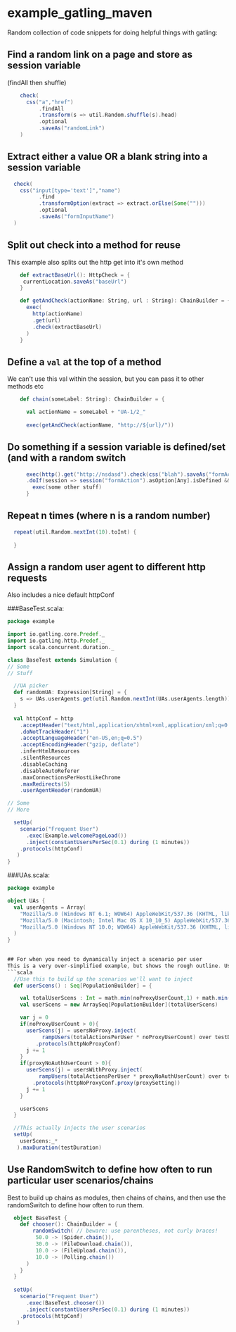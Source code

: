 # example_gatling_maven

Random collection of code snippets for doing helpful things with gatling:

## Find a random link on a page and store as session variable
(findAll then shuffle)
```scala
    check(
      css("a","href")
          .findAll
          .transform(s => util.Random.shuffle(s).head)
          .optional
          .saveAs("randomLink")
    )
```


## Extract either a value OR a blank string into a session variable
```scala
  check(
    css("input[type='text']","name")
          .find
          .transformOption(extract => extract.orElse(Some("")))
          .optional
          .saveAs("formInputName")
  )
```

## Split out check into a method for reuse
This example also splits out the http get into it's own method
```scala
    def extractBaseUrl(): HttpCheck = {
     currentLocation.saveAs("baseUrl")
    }

    def getAndCheck(actionName: String, url : String): ChainBuilder = {
      exec(
        http(actionName)
        .get(url)
        .check(extractBaseUrl)
      )
    }
```

## Define a `val` at the top of a method
We can't use this val within the session, but you can pass it to other methods etc
```scala
    def chain(someLabel: String): ChainBuilder = {

      val actionName = someLabel + "UA-1/2_"
      
      exec(getAndCheck(actionName, "http://${url}/"))
```

## Do something if a session variable is defined/set (and with a random switch
```scala
      exec(http().get("http://nsdasd").check(css("blah").saveAs("formAction")))
      .doIf(session => session("formAction").asOption[Any].isDefined && util.Random.nextInt(10).toInt > 5) {
        exec(some other stuff)
      }
```

## Repeat n times (where n is a random number)
```scala
  repeat(util.Random.nextInt(10).toInt) {
  
  }
```

## Assign a random user agent to different http requests
Also includes a nice default httpConf

###BaseTest.scala:
```scala
package example

import io.gatling.core.Predef._
import io.gatling.http.Predef._
import scala.concurrent.duration._

class BaseTest extends Simulation {
// Some
// Stuff

  //UA picker
  def randomUA: Expression[String] = {
    s => UAs.userAgents.get(util.Random.nextInt(UAs.userAgents.length))
  }
  
  val httpConf = http
    .acceptHeader("text/html,application/xhtml+xml,application/xml;q=0.9,*/*;q=0.8")
    .doNotTrackHeader("1")
    .acceptLanguageHeader("en-US,en;q=0.5")
    .acceptEncodingHeader("gzip, deflate")
    .inferHtmlResources
    .silentResources
    .disableCaching
    .disableAutoReferer
    .maxConnectionsPerHostLikeChrome
    .maxRedirects(5)
    .userAgentHeader(randomUA)

// Some
// More

  setUp(
    scenario("Frequent User")
      .exec(Example.welcomePageLoad())
      .inject(constantUsersPerSec(0.1) during (1 minutes))
    .protocols(httpConf)
   )
}
```

###UAs.scala:
```scala
package example

object UAs {
  val userAgents = Array(
    "Mozilla/5.0 (Windows NT 6.1; WOW64) AppleWebKit/537.36 (KHTML, like Gecko) Chrome/45.0.2454.101 Safari/537.36",
    "Mozilla/5.0 (Macintosh; Intel Mac OS X 10_10_5) AppleWebKit/537.36 (KHTML, like Gecko) Chrome/45.0.2454.101 Safari/537.36",
    "Mozilla/5.0 (Windows NT 10.0; WOW64) AppleWebKit/537.36 (KHTML, like Gecko) Chrome/45.0.2454.101 Safari/537.36"
  )
}
 

## For when you need to dynamically inject a scenario per user
This is a very over-simplified example, but shows the rough outline. Useful for if you need to build up, say, n users but picking a random proxy username/password from a list of m (or perhaps some other variant within the http header/protocol). Because we can't pick the username/password dynamically like we could, say, with the useragent, the below allows us to build a set of users with differing httpConfs.
```scala
  //Use this to build up the scenarios we'll want to inject
  def userScens() : Seq[PopulationBuilder] = {

    val totalUserScens : Int = math.min(noProxyUserCount,1) + math.min(proxyNoAuthUserCount,1)
    val userScens = new ArraySeq[PopulationBuilder](totalUserScens)

    var j = 0
    if(noProxyUserCount > 0){
      userScens(j) = usersNoProxy.inject(
           rampUsers(totalActionsPerUser * noProxyUserCount) over testDuration)
         .protocols(httpNoProxyConf)
      j += 1
    }
    if(proxyNoAuthUserCount > 0){
      userScens(j) = usersWithProxy.inject(
          rampUsers(totalActionsPerUser * proxyNoAuthUserCount) over testDuration)
        .protocols(httpNoProxyConf.proxy(proxySetting))
      j += 1
    }

    userScens
  }

  //This actually injects the user scenarios
  setUp(
    userScens:_*
   ).maxDuration(testDuration)
```

## Use RandomSwitch to define how often to run particular user scenarios/chains
Best to build up chains as modules, then chains of chains, and then use the randomSwitch to define how often to run them.

```scala
  object BaseTest {
    def chooser(): ChainBuilder = {
        randomSwitch( // beware: use parentheses, not curly braces!
         50.0 -> (Spider.chain()),
         30.0 -> (FileDownload.chain()),
         10.0 -> (FileUpload.chain()),
         10.0 -> (Polling.chain())
      )
    }
  }
  
  setUp(
    scenario("Frequent User")
      .exec(BaseTest.chooser())
      .inject(constantUsersPerSec(0.1) during (1 minutes))
    .protocols(httpConf)
   )
  
```
